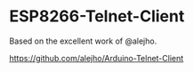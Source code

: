 # ESP8266-Telnet-Client

Based on the excellent work of @alejho.

https://github.com/alejho/Arduino-Telnet-Client

